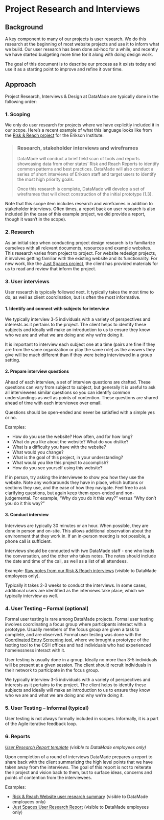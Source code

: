 # Project Research and Interviews

## Background

A key component to many of our projects is user research. We do this research at the beginning of most website projects and use it to inform what we build. Our user research has been done ad-hoc for a while, and recently we have started budgeting more time for it along with doing design work.

The goal of this document is to describe our process as it exists today and use it as a starting point to improve and refine it over time.

## Approach

Project Research, Interviews & Design at DataMade are typically done in the following order:

### 1. Scoping

We only do user research for projects where we have explicitly included it in our scope. Here’s a recent example of what this language looks like from the [Risk & Reach project](https://github.com/datamade/risk-and-reach) for the Erikson Institute:

> ### Research, stakeholder interviews and wireframes
> DataMade will conduct a brief field scan of tools and reports showcasing data from other states’ Risk and Reach Reports to identify common patterns and best practices. DataMade will also conduct a series of short interviews of Erikson staff and target users to identify the most high priority goals.
>
> Once this research is complete, DataMade will develop a set of wireframes that will direct construction of the initial prototype (1.3).

Note that this scope item includes research and wireframes in addition to stakeholder interviews. Often times, a report back on user research is also included (in the case of this example project, we did provide a report, though it wasn’t in the scope).

### 2. Research

As an initial step when conducting project design research is to familiarize ourselves with all relevant documents, resources and example websites. This research varies from project to project. For website redesign projects, it involves getting familiar with the existing website and its functionality. For new work, like the [Just Spaces project](https://github.com/datamade/just-spaces), the client has provided materials for us to read and review that inform the project.

### 3. User interviews

User research is typically followed next. It typically takes the most time to do, as well as client coordination, but is often the most informative.

#### 1. Identify and connect with subjects for interview

We typically interview 3-5 individuals with a variety of perspectives and interests as it pertains to the project. The client helps to identify these subjects and ideally will make an introduction to us to ensure they know who we are and what we are doing and why we’re doing it.

It is important to interview each subject one at a time (pairs are fine if they are from the same organization or play the same role) as the answers they give will be much different than if they were being interviewed in a group setting.

#### 2. Prepare interview questions

Ahead of each interview, a set of interview questions are drafted. These questions can vary from subject to subject, but generally it is useful to ask all interviewees similar questions so you can identify common understandings as well as points of contention. These questions are shared ahead of time with each interviewee over email.

Questions should be open-ended and never be satisfied with a simple yes or no.

Examples:

- How do you use the website? How often, and for how long?
- What do you like about the website? What do you dislike?
- What is a difficulty you have with the website?
- What would you change?
- What is the goal of this project, in your understanding?
- What would you like this project to accomplish?
- How do you see yourself using this website?

If in person, try asking the interviewee to show you how they use the website. Note any workarounds they have in place, which buttons or sections they use, and the ease of how they navigate. Feel free to ask clarifying questions, but again keep them open-ended and non-judgemental. For example, “Why do you do it this way?” versus “Why don’t you do it this way?”

#### 3. Conduct interview

Interviews are typically 30 minutes or an hour. When possible, they are done in person and on-site. This allows additional observation about the environment that they work in. If an in-person meeting is not possible, a phone call is sufficient.

Interviews should be conducted with two DataMade staff - one who leads the conversation, and the other who takes notes. The notes should include the date and time of the call, as well as a list of all attendees.

Example: [Raw notes from our Risk & Reach interviews](https://docs.google.com/document/d/1WckPOJw7fY5wBl7dAYU3VaPW2u6e9QY_a1TjgsCM91M/edit?usp=sharing) (visible to DataMade employees only).

Typically it takes 2-3 weeks to conduct the interviews. In some cases, additional users are identified as the interviews take place, which we typically interview as well.

### 4. User Testing – Formal (optional)

Formal user testing is rare among DataMade projects. Formal user testing involves coordinating a focus group where participants interact with a prototype. Usually members of the focus group are given a task to complete, and are observed. Formal user testing was done with the [Coordinated Entry Screening tool](https://github.com/datamade/coordinated-entry-screening), where we brought a prototype of the texting tool to the CSH offices and had individuals who had experienced homelessness interact with it.

User testing is usually done in a group. Ideally no more than 3-5 individuals will be present at a given session. The client should recruit individuals in their network to participate in the focus group.

We typically interview 3-5 individuals with a variety of perspectives and interests as it pertains to the project. The client helps to identify these subjects and ideally will make an introduction to us to ensure they know who we are and what we are doing and why we’re doing it.

### 5. User Testing – Informal (typical)

User testing is not always formally included in scopes. Informally, it is a part of the Agile iterative feedback loop.

### 6. Reports
*[User Research Report template](https://docs.google.com/document/d/1NX83QAKjkJHE-J2q2CjCORpfGqhPk-XgO2HDW6iScGo/edit) (visible to DataMade employees only)*

Upon completion of a round of interviews DataMade prepares a report to share back with the client summarizing the high level points that we have taken away from the interviews. The goal of this report is not to reiterate their project and vision back to them, but to surface ideas, concerns and points of contention from the interviewees.

Examples:
- [Risk & Reach Website user research summary](https://docs.google.com/document/d/1Iu9JlsfLzxDQtmKpyG6WN9eMcKXu_sfp4h_eY__B_ak/edit?usp=sharing) (visible to DataMade employees only)
- [Just Spaces User Research Report](https://docs.google.com/document/d/1XBhw7CJ7tJJ_XxCe3VLQ9ZAigZPFwLkvuvwSSnv8v94/edit?usp=sharing) (visible to DataMade employees only)
